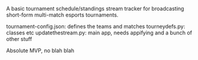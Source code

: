 A basic tournament schedule/standings stream tracker for broadcasting short-form multi-match esports tournaments.

tournament-config.json: defines the teams and matches
tourneydefs.py: classes etc
updatethestream.py: main app, needs appifying and a bunch of other stuff

Absolute MVP, no blah blah